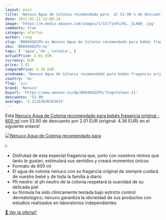 ```yaml
---
layout: post
title: 'Nenuco Agua de Colonia recomendado para  al 53.90 % de descuento'
date: 2021-02-21 23:09:24
image: 'https://m.media-amazon.com/images/I/31cTjnhlz9L._SL400_.jpg'
comments: true
category: ofertas
author: ring
slug: 'B004XGQ1PU-es Nenuco Agua de Colonia recomendado para bebés fragancia...'
sku: 'B004XGQ1PU-es'
tags: [ 'agua','de','colonia', ]
actualPrice: 2.01 EUR
currency: EUR
price: 2.01
comparePrice: 4.36 EUR
prodname: 'Nenuco Agua de Colonia recomendado para bebés fragancia original - 600 ml'
country: 'es'
flag: '🇪🇸'
brand: 'Nenuco'
buyurl: 'https://www.amazon.es/dp/B004XGQ1PU/?tag=tolees-21'
descuento: '53.90'
average: '2.21163636363635'
---
```


Está [Nenuco Agua de Colonia recomendado para bebés fragancia original - 600 ml](https://www.amazon.es/dp/B004XGQ1PU/?tag=tolees-21) con 53.90 de descuento por 2.01 EUR (original: 4.36 EUR) en el siguiente enlace!

[![Nenuco Agua de Colonia recomendado para ](https://m.media-amazon.com/images/I/31cTjnhlz9L._SL400_.jpg)](https://www.amazon.es/dp/B004XGQ1PU/?tag=tolees-21)

ℹ️:

- Disfrutad de esta especial fragancia que, junto con vuestros mimos que tanto le gustan, estimulará sus sentidos y creará momentos únicos
- Formato de 600 ml
- El agua de colonia nenuco con su fragancia original de siempre cuidará de vuestro bebé y de toda la familia a diario
- Ph neutro: el ph neutro de la colonia respetará la suavidad de su delicada piel
- su fórmula ha sido clínicamente testada bajo estricto control dermatológico; nenuco garantiza la idoneidad de sus productos con estudios realizados en laboratorios independientes

[🛒 Ver la oferta!!](https://www.amazon.es/dp/B004XGQ1PU/?tag=tolees-21)
